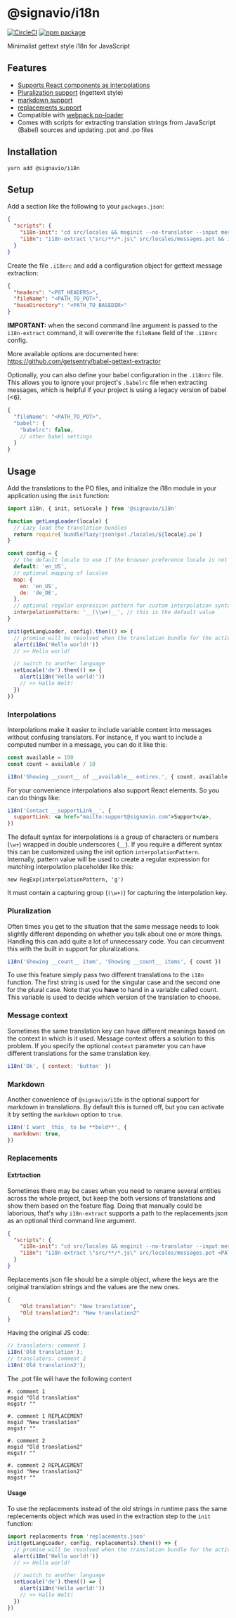 # @signavio/i18n

[![CircleCI][build-badge]][build]
[![npm package][npm-badge]][npm]

Minimalist gettext style i18n for JavaScript

## Features

- [Supports React components as interpolations](#interpolations)
- [Pluralization support](#pluralization) (ngettext style)
- [markdown support](#markdown)
- [replacements support](#replacements)
- Compatible with [webpack po-loader](https://github.com/perchlayer/po-loader)
- Comes with scripts for extracting translation strings from JavaScript (Babel) sources and updating .pot and .po files

## Installation

```shell
yarn add @signavio/i18n
```

## Setup

Add a section like the following to your `packages.json`:

```json
{
  "scripts": {
    "i18n-init": "cd src/locales && msginit --no-translator --input messages.pot --locale",
    "i18n": "i18n-extract \"src/**/*.js\" src/locales/messages.pot && i18n-merge src/locales/messages.pot src/locales/*.po"
  }
}
```

Create the file `.i18nrc` and add a configuration object for gettext message extraction:

```json
{
  "headers": "<POT_HEADERS>",
  "fileName": "<PATH_TO_POT>",
  "baseDirectory": "<PATH_TO_BASEDIR>"
}
```


**IMPORTANT:**  when the second command line argument is passed to the `i18n-extract` command, it will overwrite the `fileName` field of the `.i18nrc` config.

More available options are documented here: https://github.com/getsentry/babel-gettext-extractor

Optionally, you can also define your babel configuration in the `.i18nrc` file.
This allows you to ignore your project's `.babelrc` file when extracting
messages, which is helpful if your project is using a legacy version of babel
(\<6).

```javascript
{
  "fileName": "<PATH_TO_POT>",
  "babel": {
    "babelrc": false,
    // other babel settings
  }
}
```

## Usage

Add the translations to the PO files, and initialize the i18n module in your application using the `init` function:

```javascript
import i18n, { init, setLocale } from '@signavio/i18n'

function getLangLoader(locale) {
  // Lazy load the translation bundles
  return require(`bundle?lazy!json!po!./locales/${locale}.po`)
}

const config = {
  // the default locale to use if the browser preference locale is not available
  default: 'en_US',
  // optional mapping of locales
  map: {
    en: 'en_US',
    de: 'de_DE',
  },
  // optional regular expression pattern for custom interpolation syntax
  interpolationPattern: '__(\\w+)__', // this is the default value
}

init(getLangLoader, config).then(() => {
  // promise will be resolved when the translation bundle for the active locale has been loaded
  alert(i18n('Hello world!'))
  // >> Hello world!

  // switch to another language
  setLocale('de').then(() => {
    alert(i18n('Hello world!'))
    // >> Hallo Welt!
  })
})
```

### Interpolations

Interpolations make it easier to include variable content into messages without confusing translators.
For instance, if you want to include a computed number in a message, you can do it like this:

```javascript
const available = 100
const count = available / 10

i18n('Showing __count__ of __available__ entires.', { count, available })
```

For your convenience interpolations also support React elements.
So you can do things like:

```jsx
i18n('Contact __supportLink__', {
  supportLink: <a href="mailto:support@signavio.com">Support</a>,
})
```

The default syntax for interpolations is a group of characters or numbers (`\w+`) wrapped in double underscores (`__`). If you require a different syntax this can be customized using the init option `interpolationPattern`. Internally, pattern value will be used to create a regular expression for matching interpolation placeholder like this:

```
new RegExp(interpolationPattern, 'g')
```

It must contain a capturing group (`(\w+)`) for capturing the interpolation key.

### Pluralization

Often times you get to the situation that the same message needs to look slightly different depending on whether you talk about one or more things.
Handling this can add quite a lot of unnecessary code.
You can circumvent this with the built in support for pluralizations.

```javascript
i18n('Showing __count__ item', 'Showing __count__ items', { count })
```

To use this feature simply pass two different translations to the `i18n` function.
The first string is used for the singular case and the second one for the plural case.
Note that you **have** to hand in a variable called count.
This variable is used to decide which version of the translation to choose.

### Message context

Sometimes the same translation key can have different meanings based on the context in which is it used.
Message context offers a solution to this problem.
If you specify the optional `context` parameter you can have different translations for the same translation key.

```javascript
i18n('Ok', { context: 'button' })
```

### Markdown

Another convenience of `@signavio/i18n` is the optional support for markdown in translations.
By default this is turned off, but you can activate it by setting the `markdown` option to `true`.

```javascript
i18n('I want _this_ to be **bold**', {
  markdown: true,
})
```

### Replacements
#### Extrtaction
Sometimes there may be cases when you need to rename several entities across the whole project, but keep the both versions of translations and show them based on the feature flag.
Doing that manually could be laborious, that's why `i18n-extract` supports a path to the replacements json as an optional third command line argument.

```json
{
  "scripts": {
    "i18n-init": "cd src/locales && msginit --no-translator --input messages.pot --locale",
    "i18n": "i18n-extract \"src/**/*.js\" src/locales/messages.pot <PATH_TO_REPLACEMENTS_JSON> && i18n-merge src/locales/messages.pot src/locales/*.po"
  }
}
```

Replacements json file should be a simple object, where the keys are the original translation strings and the values are the new ones.

```json
{
    "Old translation": "New translation",
    "Old translation2": "New translation2"
}
```

Having the original JS code: 
```javascript
// translators: comment 1
i18n('Old translation');
// translators: comment 2
i18n('Old translation2');
```

The .pot file will have the following content

```
#. comment 1
msgid "Old translation"
msgstr ""

#. comment 1 REPLACEMENT
msgid "New translation"
msgstr ""

#. comment 2
msgid "Old translation2"
msgstr ""

#. comment 2 REPLACEMENT
msgid "New translation2"
msgstr ""

```

#### Usage
To use the replacements instead of the old strings in runtime pass the same replecements object which was used in the extraction step to the `init` function:

```javascript
import replacements from 'replacements.json'
init(getLangLoader, config, replacements).then(() => {
  // promise will be resolved when the translation bundle for the active locale has been loaded
  alert(i18n('Hello world!'))
  // >> Hello world!

  // switch to another language
  setLocale('de').then(() => {
    alert(i18n('Hello world!'))
    // >> Hallo Welt!
  })
})
```


[build-badge]: https://circleci.com/gh/signavio/i18n/tree/master.svg?style=shield&circle-token=:circle-token
[build]: https://circleci.com/gh/signavio/i18n/tree/master
[npm-badge]: https://img.shields.io/npm/v/@signavio/i18n.png?style=flat-square
[npm]: https://www.npmjs.org/package/@signavio/i18n

